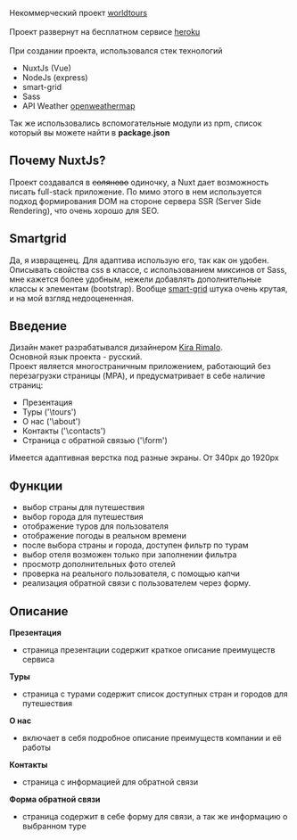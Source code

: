 Некоммерческий проект [worldtours](https://worldtours.herokuapp.com/)<br><br>
Проект развернут на бесплатном сервисе [heroku](https://www.heroku.com/)<br><br>
При создании проекта, использовался стек технологий
- NuxtJs (Vue)
- NodeJs (express)
- smart-grid
- Sass
- API Weather [openweathermap](https://openweathermap.org/)

Так же использовались вспомогательные модули из npm, список который вы можете найти в **package.json**

## Почему NuxtJs? 
Проект создавался в ~~соляново~~ одиночку, а Nuxt дает возможность писать full-stack приложение. По мимо этого в нем используется подход формирования DOM на стороне сервера SSR (Server Side Rendering), что очень хорошо для SEO.

## Smartgrid 
Да, я извращенец. Для адаптива использую его, так как он удобен. Описывать свойства css в классе, с использованием миксинов от Sass, мне кажется более удобным, нежели добавлять дополнительные классы к элементам (bootstrap). Вообще [smart-grid](https://github.com/dmitry-lavrik/smart-grid) штука очень крутая, и на мой взгляд недооцененная.

## Введение
Дизайн макет разрабатывался дизайнером [Kira Rimalo](https://www.instagram.com/rimalo_k/).<br>
Основной язык проекта - русский.<br>
Проект является многостраничным приложением, работающий без перезагрузки страницы (MPA), и предусматривает в себе наличие страниц:
- Презентация
- Туры ('\tours')
- О нас ('\about')
- Контакты ('\contacts')
- Страница с обратной связью ('\form')

Имеется адаптивная верстка под разные экраны. От 340px до 1920px

## Функции
- выбор страны для путешествия
- выбор города для путешествия
- отображение туров для пользователя
- отображение погоды в реальном времени
- после выбора страны и города, доступен фильтр по турам
- выбор отеля возможен только при заполнении фильтра
- просмотр дополнительных фото отелей
- проверка на реального пользователя, с помощью капчи
- реализация обратной связи с пользователем через форму.

## Описание

**Презентация**
- страница презентации содержит краткое описание преимуществ сервиса

**Туры**
- страница с турами содержит список доступных стран и городов для путешествия

**О нас**
- включает в себя подробное описание преимуществ компании и её работы

**Контакты**
- страница с информацией для обратной связи

**Форма обратной связи**
- страница содержит в себе форму для связи, а так же информацию о выбранном туре
